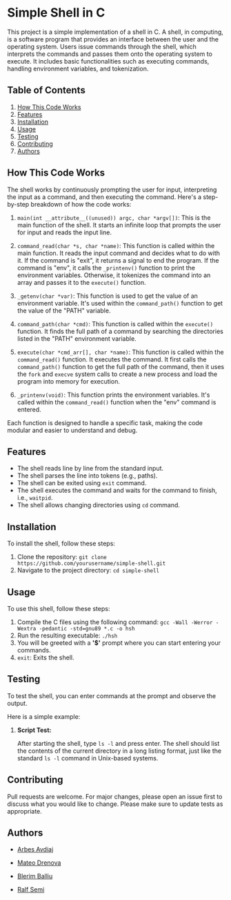 # Simple Shell in C

This project is a simple implementation of a shell in C. A shell, in computing, is a software program that provides an interface between the user and the operating system. Users issue commands through the shell, which interprets the commands and passes them onto the operating system to execute. It includes basic functionalities such as executing commands, handling environment variables, and tokenization.



## Table of Contents
1. [How This Code Works](#how_this_code_works)
2. [Features](#features)
3. [Installation](#installation)
4. [Usage](#usage)
5. [Testing](#Testing)
6. [Contributing](#contributing)
7. [Authors](#Authors)

## How This Code Works

The shell works by continuously prompting the user for input, interpreting the input as a command, and then executing the command. Here's a step-by-step breakdown of how the code works:

1. `main(int __attribute__((unused)) argc, char *argv[])`: This is the main function of the shell. It starts an infinite loop that prompts the user for input and reads the input line.

2. `command_read(char *s, char *name)`: This function is called within the main function. It reads the input command and decides what to do with it. If the command is "exit", it returns a signal to end the program. If the command is "env", it calls the `_printenv()` function to print the environment variables. Otherwise, it tokenizes the command into an array and passes it to the `execute()` function.

3. `_getenv(char *var)`: This function is used to get the value of an environment variable. It's used within the `command_path()` function to get the value of the "PATH" variable.

4. `command_path(char *cmd)`: This function is called within the `execute()` function. It finds the full path of a command by searching the directories listed in the "PATH" environment variable.

5. `execute(char *cmd_arr[], char *name)`: This function is called within the `command_read()` function. It executes the command. It first calls the `command_path()` function to get the full path of the command, then it uses the `fork` and `execve` system calls to create a new process and load the program into memory for execution.

6. `_printenv(void)`: This function prints the environment variables. It's called within the `command_read()` function when the "env" command is entered.

Each function is designed to handle a specific task, making the code modular and easier to understand and debug.

## Features
- The shell reads line by line from the standard input.
- The shell parses the line into tokens (e.g., paths).
- The shell can be exited using `exit` command.
- The shell executes the command and waits for the command to finish, i.e., `waitpid`.
- The shell allows changing directories using `cd` command.

## Installation
To install the shell, follow these steps:
1. Clone the repository: `git clone https://github.com/yourusername/simple-shell.git`
2. Navigate to the project directory: `cd simple-shell`

## Usage

To use this shell, follow these steps:


1. Compile the C files using the following command: `gcc -Wall -Werror -Wextra -pedantic -std=gnu89 *.c -o hsh`
2. Run the resulting executable: `./hsh`
3. You will be greeted with a **'$'** prompt where you can start entering your commands.
4. `exit`: Exits the shell.

## Testing

To test the shell, you can enter commands at the prompt and observe the output. 

Here is a simple example:

1. **Script Test:**

    After starting the shell, type `ls -l` and press enter. The shell should list the contents of the current directory in a long listing format, just like the standard `ls -l` command in Unix-based systems.


## Contributing
Pull requests are welcome. For major changes, please open an issue first to discuss what you would like to change. Please make sure to update tests as appropriate.

## Authors

- [Arbes Avdiaj](https://github.com/arbesavdiaj)

- [Mateo Drenova](https://github.com/MDrenova)

- [Blerim Balliu](https://github.com/blerim2)

- [Ralf Semi](https://github.com/rifla93)


